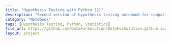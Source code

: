 ```yaml
---
title: "Hypothesis Testing with Python (2)"
description: "Second version of hypothesis testing notebook for comparison and validation."
category: "Notebook"
tags: [Hypothesis Testing, Python, Statistics]
file_url: https://github.com/DataForSolution/DataForSolution.github.io/blob/main/projects/Hypothesis%20testing%20with%20Python%20(2).ipynb
layout: project
---
```

